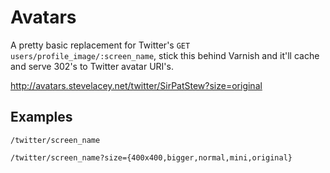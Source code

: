 # Avatars

A pretty basic replacement for Twitter's `GET users/profile_image/:screen_name`,
stick this behind Varnish and it'll cache and serve 302's to Twitter avatar
URI's.

http://avatars.stevelacey.net/twitter/SirPatStew?size=original

## Examples

    /twitter/screen_name

    /twitter/screen_name?size={400x400,bigger,normal,mini,original}
